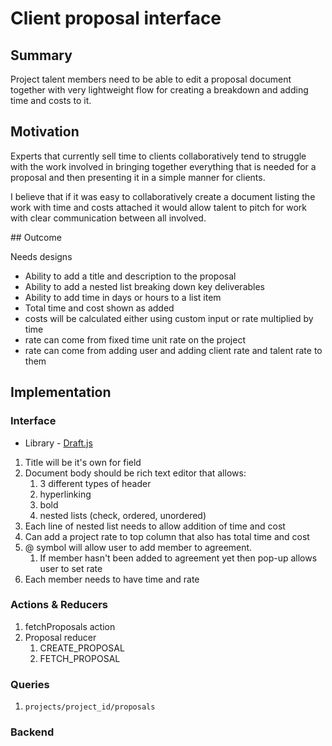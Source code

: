 # Client proposal interface

## Summary

Project talent members need to be able to edit a proposal document together with very lightweight flow for creating a breakdown and adding time and costs to it.

## Motivation

Experts that currently sell time to clients collaboratively tend to struggle with the work involved in bringing together everything that is needed for a proposal and then presenting it in a simple manner for clients.

I believe that if it was easy to collaboratively  create a document listing the work with time and costs attached it would allow talent to pitch for work with clear communication between all involved.

## Outcome

Needs designs

* Ability to add a title and description to the proposal
* Ability to add a nested list breaking down key deliverables
* Ability to add time in days or hours to a list item
* Total time and cost shown as added
* costs will be calculated either using custom input or rate multiplied by time
* rate can come from fixed time unit rate on the project
* rate can come from adding user and adding client rate and talent rate to them

## Implementation

### Interface

* Library - [Draft.js](https://draftjs.org/)

1. Title will be it's own for field
2. Document body should be rich text editor that allows:
	1. 3 different types of header
	2. hyperlinking
	3. bold
	4. nested lists (check, ordered, unordered)
3. Each line of nested list needs to allow addition of time and cost
4. Can add a project rate to top column that also has total time and cost
5. @ symbol will allow user to add member to agreement.
	1. If member hasn't been added to agreement yet then pop-up allows user to set rate
6. Each member needs to have time and rate

### Actions & Reducers

1. fetchProposals action
2. Proposal reducer
	1. CREATE_PROPOSAL
	2. FETCH_PROPOSAL

### Queries

1. `projects/project_id/proposals`

### Backend
